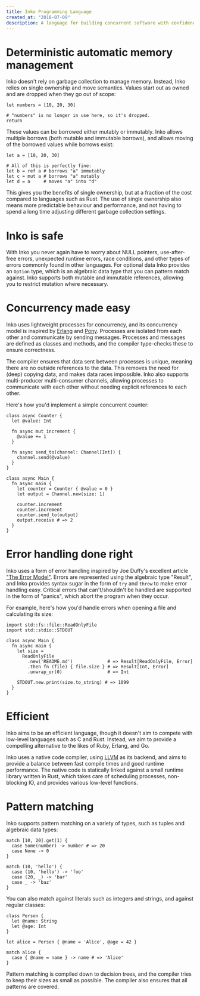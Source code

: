 ```yaml
---
title: Inko Programming Language
created_at: "2018-07-09"
description: A language for building concurrent software with confidence
---
```


# Deterministic automatic memory management

Inko doesn't rely on garbage collection to manage memory. Instead, Inko relies
on single ownership and move semantics. Values start out as owned and are
dropped when they go out of scope:

```inko
let numbers = [10, 20, 30]

# "numbers" is no longer in use here, so it's dropped.
return
```

These values can be borrowed either mutably or immutably. Inko allows multiple
borrows (both mutable and immutable borrows), and allows moving of the borrowed
values while borrows exist:

```inko
let a = [10, 20, 30]

# All of this is perfectly fine:
let b = ref a # borrows "a" immutably
let c = mut a # borrows "a" mutably
let d = a     # moves "a" into "d"
```

This gives you the benefits of single ownership, but at a fraction of the cost
compared to languages such as Rust. The use of single ownership also means more
predictable behaviour and performance, and not having to spend a long time
adjusting different garbage collection settings.

# Inko is safe

With Inko you never again have to worry about NULL pointers, use-after-free
errors, unexpected runtime errors, race conditions, and other types of errors
commonly found in other languages. For optional data Inko provides an `Option`
type, which is an algebraic data type that you can pattern match against. Inko
supports both mutable and immutable references, allowing you to restrict
mutation where necessary.

# Concurrency made easy

Inko uses lightweight processes for concurrency, and its concurrency model is
inspired by [Erlang](https://www.erlang.org/) and
[Pony](https://www.ponylang.io/). Processes are isolated from each other and
communicate by sending messages. Processes and messages are defined as classes
and methods, and the compiler type-checks these to ensure correctness.

The compiler ensures that data sent between processes is unique, meaning there
are no outside references to the data. This removes the need for (deep) copying
data, and makes data races impossible. Inko also supports multi-producer
multi-consumer channels, allowing processes to communicate with each other
without needing explicit references to each other.

 Here's how you'd implement a simple concurrent counter:

```inko
class async Counter {
  let @value: Int

  fn async mut increment {
    @value += 1
  }

  fn async send_to(channel: Channel[Int]) {
    channel.send(@value)
  }
}

class async Main {
  fn async main {
    let counter = Counter { @value = 0 }
    let output = Channel.new(size: 1)

    counter.increment
    counter.increment
    counter.send_to(output)
    output.receive # => 2
  }
}
```

# Error handling done right

Inko uses a form of error handling inspired by Joe Duffy's excellent article
["The Error Model"](http://joeduffyblog.com/2016/02/07/the-error-model/). Errors
are represented using the algebraic type "Result", and Inko provides syntax
sugar in the form of `try` and `throw` to make error handling easy. Critical
errors that can't/shouldn't be handled are supported in the form of "panics",
which abort the program when they occur.

For example, here's how you'd handle errors when opening a file and calculating
its size:

```inko
import std::fs::file::ReadOnlyFile
import std::stdio::STDOUT

class async Main {
  fn async main {
    let size =
      ReadOnlyFile
        .new('README.md')             # => Result[ReadOnlyFile, Error]
        .then fn (file) { file.size } # => Result[Int, Error]
        .unwrap_or(0)                 # => Int

    STDOUT.new.print(size.to_string) # => 1099
  }
}
```

# Efficient

Inko aims to be an efficient language, though it doesn't aim to compete with
low-level languages such as C and Rust. Instead, we aim to provide a compelling
alternative to the likes of Ruby, Erlang, and Go.

Inko uses a native code compiler, using [LLVM](https://llvm.org/) as its
backend, and aims to provide a balance between fast compile times and good
runtime performance. The native code is statically linked against a small
runtime library written in Rust, which takes care of scheduling processes,
non-blocking IO, and provides various low-level functions.

# Pattern matching

Inko supports pattern matching on a variety of types, such as tuples and
algebraic data types:

```inko
match [10, 20].get(1) {
  case Some(number) -> number # => 20
  case None -> 0
}

match (10, 'hello') {
  case (10, 'hello') -> 'foo'
  case (20, _) -> 'bar'
  case _ -> 'baz'
}
```

You can also match against literals such as integers and strings, and against
regular classes:

```inko
class Person {
  let @name: String
  let @age: Int
}

let alice = Person { @name = 'Alice', @age = 42 }

match alice {
  case { @name = name } -> name # => 'Alice'
}
```

Pattern matching is compiled down to decision trees, and the compiler tries to
keep their sizes as small as possible. The compiler also ensures that all
patterns are covered.
